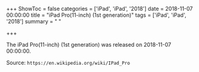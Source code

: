 +++
ShowToc = false
categories = ['iPad', 'iPad', '2018']
date = 2018-11-07 00:00:00
title = "iPad Pro(11-inch) (1st generation)"
tags = ['iPad', 'iPad', '2018']
summary = " "

+++

The iPad Pro(11-inch) (1st generation) was released on 2018-11-07 00:00:00.

Source: `https://en.wikipedia.org/wiki/IPad_Pro`


